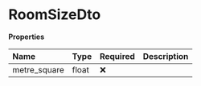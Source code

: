 # RoomSizeDto

**Properties**

| Name         | Type  | Required | Description |
| :----------- | :---- | :------- | :---------- |
| metre_square | float | ❌       |             |

<!-- This file was generated by liblab | https://liblab.com/ -->
